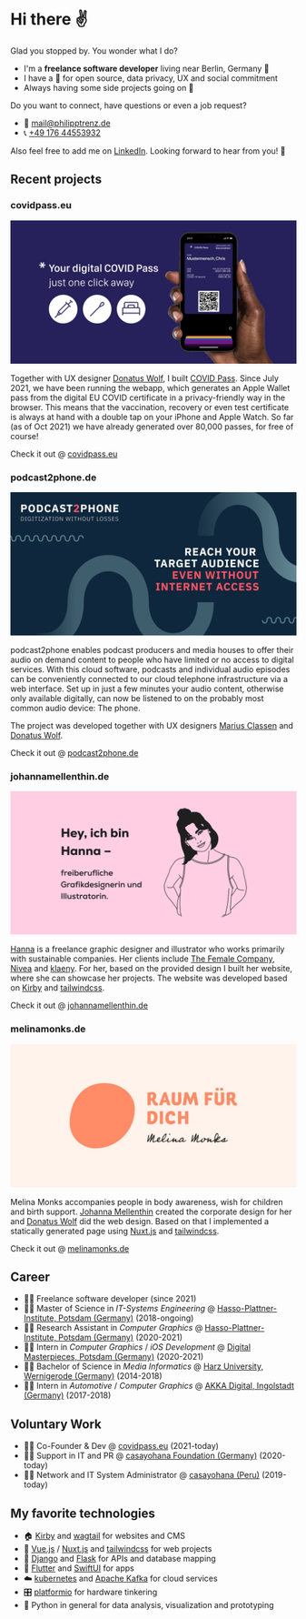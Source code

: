 # Hi there ✌️

Glad you stopped by. You wonder what I do?

* I'm a **freelance software developer** living near Berlin, Germany 📍
* I have a 💚 for open source, data privacy, UX and social commitment
* Always having some side projects going on 🤗



Do you want to connect, have questions or even a job request? 

* 📧 [mail@philipptrenz.de](mailto:mail@philipptrenz.de)
* 📞 [+49 176 44553932](tel:+4917644553932)

Also feel free to add me on [LinkedIn](https://www.linkedin.com/in/philipptrenz/). Looking forward to hear from you! 🖖



## Recent projects

### covidpass.eu 

![COVID Pass - just a click away in your iOS Apple Wallet](images/og-covidpass.jpg)

Together with UX designer [Donatus Wolf](https://www.linkedin.com/in/donatuswolf/), I built [COVID Pass](https://github.com/philipptrenz/covidpass). Since July 2021, we have been running the webapp, which generates an Apple Wallet pass from the digital EU COVID certificate in a privacy-friendly way in the browser. This means that the vaccination, recovery or even test certificate is always at hand with a double tap on your iPhone and Apple Watch. So far (as of Oct 2021) we have already generated over 80,000 passes, for free of course!

Check it out @ [covidpass.eu](https://covidpass.eu/)



### podcast2phone.de

![podcast2phone - digitization without losses](images/og-podcast2phone.jpg)

podcast2phone enables podcast producers and media houses to offer their audio on demand content to people who have limited or no access to digital services. With this cloud software, podcasts and individual audio episodes can be conveniently connected to our cloud telephone infrastructure via a web interface. Set up in just a few minutes your audio content, otherwise only available digitally, can now be listened to on the probably most common audio device: The phone.

The project was developed together with UX designers [Marius Classen](https://www.linkedin.com/in/claßen/) and [Donatus Wolf](https://www.linkedin.com/in/donatuswolf/).

Check it out @ [podcast2phone.de](https://podcast2phone.de)



### johannamellenthin.de

![Johanna Mellenthin Open Graph Image](images/og-johannamellenthin.jpg)

[Hanna](https://www.linkedin.com/in/johannamellenthin/) is a freelance graphic designer and illustrator who works primarily with sustainable companies. Her clients include [The Female Company](https://www.thefemalecompany.com), [Nivea](https://www.nivea.com) and [klaeny](http://klaeny.de). For her, based on the provided design I built her website, where she can showcase her projects. The website was developed based on [Kirby](https://github.com/getkirby/kirby) and [tailwindcss](https://github.com/tailwindlabs/tailwindcss).

Check it out @ [johannamellenthin.de](https://johannamellenthin.de/)



### melinamonks.de

![Melina Monks Open Graph Image](images/og-melinamonks.jpg)

Melina Monks accompanies people in body awareness, wish for children and birth support. [Johanna Mellenthin](https://www.linkedin.com/in/johannamellenthin/) created the corporate design for her and [Donatus Wolf](https://www.linkedin.com/in/donatuswolf/) did the web design. Based on that I implemented a statically generated page using [Nuxt.js](https://github.com/nuxt/nuxt.js) and [tailwindcss](https://github.com/tailwindlabs/tailwindcss).

Check it out @ [melinamonks.de](https://melinamonks.de)



## Career

* 👨‍💼 Freelance software developer (since 2021)
* 👨‍🎓 Master of Science in *IT-Systems Engineering* @ [Hasso-Plattner-Institute, Potsdam (Germany)](https://hpi.de/en/) (2018-ongoing)
* 👨‍🔬 Research Assistant in *Computer Graphics* @ [Hasso-Plattner-Institute, Potsdam (Germany)](https://hpi.de/doellner/home.html) (2020-2021)
* 👨‍💻 Intern in *Computer Graphics* / *iOS Development* @ [Digital Masterpieces, Potsdam (Germany)](https://www.digitalmasterpieces.com) (2020-2021)
* 👨‍🎓 Bachelor of Science in *Media Informatics* @ [Harz University, Wernigerode (Germany)](https://www.hs-harz.de/en/) (2014-2018) 
* 👨‍💻 Intern in *Automotive* / *Computer Graphics* @ [AKKA Digital, Ingolstadt (Germany)](https://www.akka-technologies.com/sector/empower-your-activities-with-digital-technologies/) (2017-2018) 



## Voluntary Work

* 💁‍♂️ Co-Founder & Dev @ [covidpass.eu](https://covidpass.eu) (2021-today)
* 🙆‍♂️ Support in IT and PR @ [casayohana Foundation (Germany)](https://casayohana.org) (2020-today)
* 🙋‍♂️ Network and IT System Administrator @ [casayohana (Peru)](https://casayohana.org) (2019-today)



## My favorite technologies

* 🏠 [Kirby](https://github.com/getkirby/kirby) and [wagtail](https://github.com/wagtail/wagtail) for websites and CMS
* 👔 [Vue.js](https://github.com/vuejs/vue) / [Nuxt.js](https://github.com/nuxt/nuxt.js) and [tailwindcss](https://github.com/tailwindlabs/tailwindcss) for web projects
* 📡 [Django](https://github.com/django/django) and [Flask](https://github.com/pallets/flask) for APIs and database mapping
* 📱 [Flutter](https://github.com/flutter/flutter) and [SwiftUI](https://developer.apple.com/xcode/swiftui/) for apps
* ☁️ [kubernetes](https://kubernetes.io/de/) and [Apache Kafka](https://kafka.apache.org) for cloud services
* 🎛 [platformio](https://platformio.org) for hardware tinkering
* 🐍 Python in general for data analysis, visualization and prototyping
